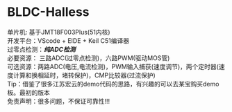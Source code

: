 # BLDC-Halless

单片机: 基于JMT18F003Plus(51内核) </br>
开发平台：VScode + EIDE + Keil C51编译器 </br>
过零点检测：***纯ADC检测*** </br>
必要资源：  三路ADC(过零点检测)，六路PWM(驱动MOS管) </br>
可选资源：两路ADC(电压,电流检测)，PWM输入捕获(速度调节)，两个定时器(速度计算和换相延时，堵转保护)，CMP比较器(过流保护) </br>
Tip：借鉴了很多江苏宏云的demo代码的思路，有兴趣的可以去某宝购买demo板。最初的版本 </br>
免责声明：很多问题，不保证可靠性!!! </br>

